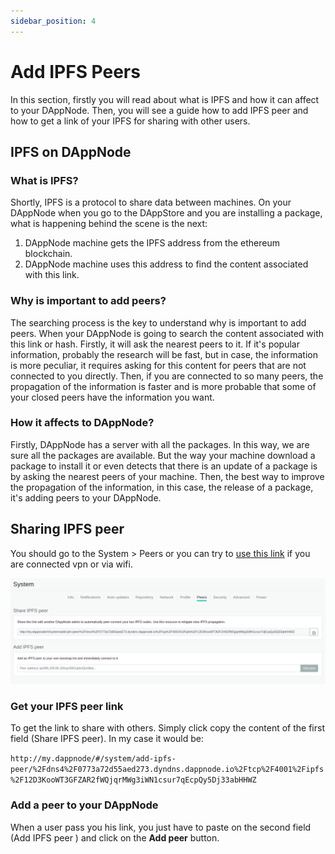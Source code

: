 ```yaml
---
sidebar_position: 4
---
```


# Add IPFS Peers

In this section, firstly you will read about what is IPFS and how it can affect to your DAppNode. Then, you will see a guide how to add IPFS peer and how to get a link of your IPFS for sharing with other users.

## IPFS on DAppNode

### What is IPFS?

Shortly, IPFS is a protocol to share data between machines. On your DAppNode when you go to the DAppStore and you are installing a package, what is happening behind the scene is the next:

1. DAppNode machine gets the IPFS address from the ethereum blockchain.
2. DAppNode machine uses this address to find the content associated with this link.

### Why is important to add peers?

The searching process is the key to understand why is important to add peers. When your DAppNode is going to search the content associated with this link or hash. Firstly, it will ask the nearest peers to it. If it's popular information, probably the research will be fast, but in case, the information is more peculiar, it requires asking for this content for peers that are not connected to you directly. Then, if you are connected to so many peers, the propagation of the information is faster and is more probable that some of your closed peers have the information you want.

### How it affects to DAppNode?

Firstly, DAppNode has a server with all the packages. In this way, we are sure all the packages are available. But the way your machine download a package to install it or even detects that there is an update of a package is by asking the nearest peers of your machine. Then, the best way to improve the propagation of the information, in this case, the release of a package, it's adding peers to your DAppNode.

## Sharing IPFS peer

You should go to the System > Peers or you can try to [use this link](http://my.dappnode/#/system/add-ipfs-peer) if you are connected vpn or via wifi.

<p align="center">
    <img src="../../../../static/img/system_view_peers.png"/>
</p>

### Get your IPFS peer link

To get the link to share with others. Simply click copy the content of the first field (Share IPFS peer).
In my case it would be:

`http://my.dappnode/#/system/add-ipfs-peer/%2Fdns4%2F0773a72d55aed273.dyndns.dappnode.io%2Ftcp%2F4001%2Fipfs%2F12D3KooWT3GFZAR2fWQjqrMWg3iWN1csur7qEcpQy5Dj33abHHWZ`

### Add a peer to your DAppNode

When a user pass you his link, you just have to paste on the second field (Add IPFS peer
) and click on the **Add peer** button.
